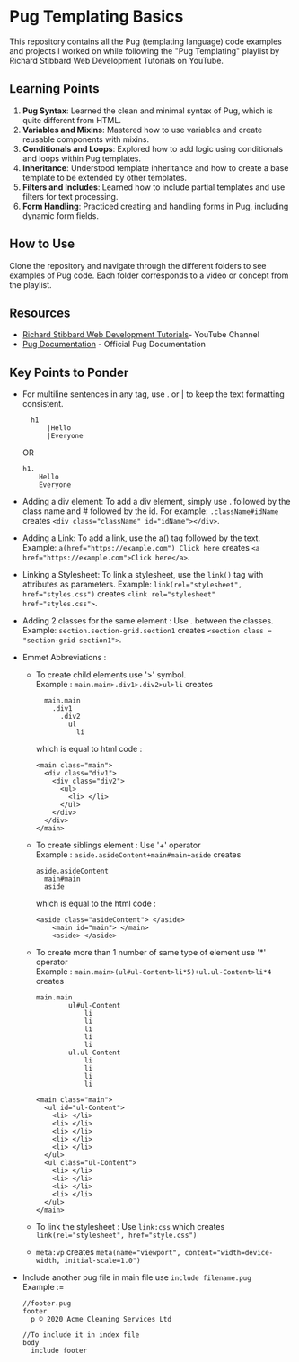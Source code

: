 # Pug Templating Basics

This repository contains all the Pug (templating language) code examples and projects I worked on while following the "Pug Templating" playlist by Richard Stibbard Web Development Tutorials on YouTube.

## Learning Points

1. **Pug Syntax**: Learned the clean and minimal syntax of Pug, which is quite different from HTML.
2. **Variables and Mixins**: Mastered how to use variables and create reusable components with mixins.
3. **Conditionals and Loops**: Explored how to add logic using conditionals and loops within Pug templates.
4. **Inheritance**: Understood template inheritance and how to create a base template to be extended by other templates.
5. **Filters and Includes**: Learned how to include partial templates and use filters for text processing.
6. **Form Handling**: Practiced creating and handling forms in Pug, including dynamic form fields.

## How to Use

Clone the repository and navigate through the different folders to see examples of Pug code. Each folder corresponds to a video or concept from the playlist.

## Resources

- [Richard Stibbard Web Development Tutorials](https://www.youtube.com/playlist?list=PLz_6dB4PItBEYHIDnXPUI81pTQ_71eEqS)- YouTube Channel
- [Pug Documentation](https://pugjs.org/api/getting-started.html) - Official Pug Documentation

## Key Points to Ponder

- For multiline sentences in any tag, use . or | to keep the text formatting consistent.<br>

        h1
            |Hello
            |Everyone

  OR

      h1.
          Hello
          Everyone

- Adding a div element: To add a div element, simply use . followed by the class name and # followed by the id. For example: `.className#idName` creates `<div class="className" id="idName"></div>`.

- Adding a Link: To add a link, use the a() tag followed by the text.
  Example: `a(href="https://example.com") Click here` creates `<a href="https://example.com">Click here</a>`.

- Linking a Stylesheet: To link a stylesheet, use the `link()` tag with attributes as parameters.
  Example: `link(rel="stylesheet", href="styles.css")` creates `<link rel="stylesheet" href="styles.css">`.

- Adding 2 classes for the same element : Use . between the classes.
  Example: `section.section-grid.section1` creates `<section class = "section-grid section1">`.

- Emmet Abbreviations :

  - To create child elements use '>' symbol.<br>
    Example : `main.main>.div1>.div2>ul>li` creates

          main.main
            .div1
              .div2
                ul
                  li

    which is equal to html code :

        <main class="main">
          <div class="div1">
            <div class="div2">
              <ul>
                <li> </li>
              </ul>
            </div>
          </div>
        </main>

  - To create siblings element : Use '+' operator<br>
    Example : `aside.asideContent+main#main+aside` creates

        aside.asideContent
          main#main
          aside

    which is equal to the html code :

        <aside class="asideContent"> </aside>
            <main id="main"> </main>
            <aside> </aside>

  - To create more than 1 number of same type of element use '\*' operator<br>
    Example : `main.main>(ul#ul-Content>li*5)+ul.ul-Content>li*4` creates

        main.main
                ul#ul-Content
                    li
                    li
                    li
                    li
                    li
                ul.ul-Content
                    li
                    li
                    li
                    li

        <main class="main">
          <ul id="ul-Content">
            <li> </li>
            <li> </li>
            <li> </li>
            <li> </li>
            <li> </li>
          </ul>
          <ul class="ul-Content">
            <li> </li>
            <li> </li>
            <li> </li>
            <li> </li>
          </ul>
        </main>

  - To link the stylesheet : Use `link:css` which creates `
link(rel="stylesheet", href="style.css")`
  - `meta:vp` creates `meta(name="viewport", content="width=device-width, initial-scale=1.0")`

- Include another pug file in main file use `include filename.pug`<br> Example :=

      //footer.pug
      footer
        p © 2020 Acme Cleaning Services Ltd

      //To include it in index file
      body
        include footer
